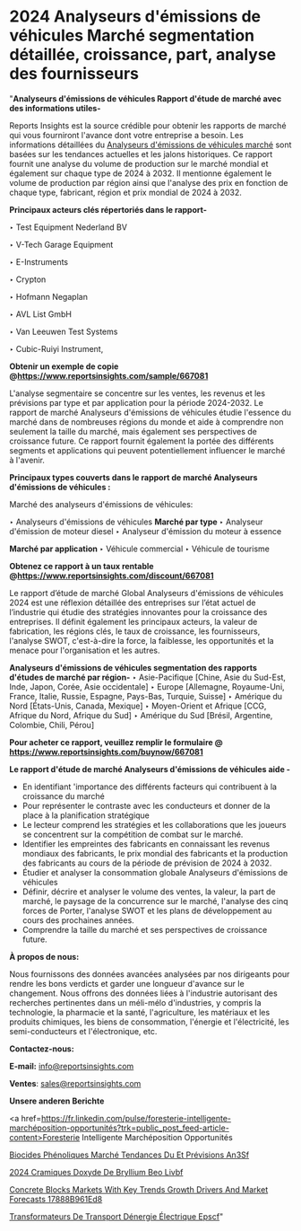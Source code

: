 # 2024 Analyseurs d'émissions de véhicules Marché segmentation détaillée, croissance, part, analyse des fournisseurs

"<strong>Analyseurs d'émissions de véhicules Rapport d'étude de marché avec des informations utiles-</strong>

Reports Insights est la source crédible pour obtenir les rapports de marché qui vous fourniront l'avance dont votre entreprise a besoin. Les informations détaillées du <a href=https://www.reportsinsights.com/sample/667081>Analyseurs d'émissions de véhicules marché</a> sont basées sur les tendances actuelles et les jalons historiques. Ce rapport fournit une analyse du volume de production sur le marché mondial et également sur chaque type de 2024 à 2032. Il mentionne également le volume de production par région ainsi que l'analyse des prix en fonction de chaque type, fabricant, région et prix mondial de 2024 à 2032.

<b>Principaux acteurs clés répertoriés dans le rapport-</b>

‣ Test Equipment Nederland BV

‣ V-Tech Garage Equipment

‣ E-Instruments

‣ Crypton

‣ Hofmann Negaplan

‣ AVL List GmbH

‣ Van Leeuwen Test Systems

‣ Cubic-Ruiyi Instrument,

<strong><b>Obtenir un exemple de copie @</b></strong><a href=https://www.reportsinsights.com/sample/667081><strong><b>https://www.reportsinsights.com/sample/667081</b></strong></a>

L'analyse segmentaire se concentre sur les ventes, les revenus et les prévisions par type et par application pour la période 2024-2032. Le rapport de marché Analyseurs d'émissions de véhicules étudie l'essence du marché dans de nombreuses régions du monde et aide à comprendre non seulement la taille du marché, mais également ses perspectives de croissance future. Ce rapport fournit également la portée des différents segments et applications qui peuvent potentiellement influencer le marché à l'avenir.

<strong>Principaux types couverts dans le rapport de marché Analyseurs d'émissions de véhicules :</strong>

Marché des analyseurs d'émissions de véhicules:

‣  Analyseurs d'émissions de véhicules <strong> Marché <strong> par type </strong> </strong>
‣ Analyseur d'émission de moteur diesel
‣ Analyseur d'émission du moteur à essence

<strong>Marché par application </strong>
‣ Véhicule commercial
‣ Véhicule de tourisme

<strong><b>Obtenez ce rapport à un taux rentable @</b></strong><a href=https://www.reportsinsights.com/discount/667081><strong><b>https://www.reportsinsights.com/discount/667081</b></strong></a>

Le rapport d’étude de marché Global Analyseurs d'émissions de véhicules 2024 est une réflexion détaillée des entreprises sur l’état actuel de l’industrie qui étudie des stratégies innovantes pour la croissance des entreprises. Il définit également les principaux acteurs, la valeur de fabrication, les régions clés, le taux de croissance, les fournisseurs, l'analyse SWOT, c'est-à-dire la force, la faiblesse, les opportunités et la menace pour l'organisation et les autres.

<strong>Analyseurs d'émissions de véhicules segmentation des rapports d'études de marché par région-</strong>
‣ Asie-Pacifique [Chine, Asie du Sud-Est, Inde, Japon, Corée, Asie occidentale]
‣ Europe [Allemagne, Royaume-Uni, France, Italie, Russie, Espagne, Pays-Bas, Turquie, Suisse]
‣ Amérique du Nord [États-Unis, Canada, Mexique]
‣ Moyen-Orient et Afrique [CCG, Afrique du Nord, Afrique du Sud]
‣ Amérique du Sud [Brésil, Argentine, Colombie, Chili, Pérou]

<strong>Pour acheter ce rapport, veuillez remplir le formulaire @   <a href=https://www.reportsinsights.com/buynow/667081>https://www.reportsinsights.com/buynow/667081</a></strong>

<strong>Le rapport d'étude de marché Analyseurs d'émissions de véhicules aide -</strong>
<ul>
  <li>En identifiant 'importance des différents facteurs qui contribuent à la croissance du marché</li>
  <li>Pour représenter le contraste avec les conducteurs et donner de la place à la planification stratégique</li>
  <li>Le lecteur comprend les stratégies et les collaborations que les joueurs se concentrent sur la compétition de combat sur le marché.</li>
  <li>Identifier les empreintes des fabricants en connaissant les revenus mondiaux des fabricants, le prix mondial des fabricants et la production des fabricants au cours de la période de prévision de 2024 à 2032.</li>
  <li>Étudier et analyser la consommation globale Analyseurs d'émissions de véhicules</li>
  <li>Définir, décrire et analyser le volume des ventes, la valeur, la part de marché, le paysage de la concurrence sur le marché, l'analyse des cinq forces de Porter, l'analyse SWOT et les plans de développement au cours des prochaines années.</li>
  <li>Comprendre la taille du marché et ses perspectives de croissance future.</li>
</ul>
<strong>À propos de nous:</strong>

Nous fournissons des données avancées analysées par nos dirigeants pour rendre les bons verdicts et garder une longueur d'avance sur le changement. Nous offrons des données liées à l'industrie autorisant des recherches pertinentes dans un méli-mélo d'industries, y compris la technologie, la pharmacie et la santé, l'agriculture, les matériaux et les produits chimiques, les biens de consommation, l'énergie et l'électricité, les semi-conducteurs et l'électronique, etc.

<strong>Contactez-nous:</strong>

<strong>E-mail:</strong> <a href=mailto:info@reportsinsights.com>info@reportsinsights.com</a>

<strong>Ventes</strong>: <a href=mailto:sales@reportsinsights.com>sales@reportsinsights.com</a>

<strong>Unsere anderen Berichte</strong>

<a href=https://fr.linkedin.com/pulse/foresterie-intelligente-marchéposition-opportunités?trk=public_post_feed-article-content>Foresterie Intelligente Marchéposition Opportunités</a>

<a href=https://fr.linkedin.com/pulse/biocides-phénoliques-marché-tendances-du-et-prévisions-an3sf/>Biocides Phénoliques Marché Tendances Du Et Prévisions An3Sf</a>

<a href=https://www.linkedin.com/pulse/2024-c%C3%A9ramiques-doxyde-de-b%C3%A9ryllium-beo-livbf/>2024 Cramiques Doxyde De Bryllium Beo Livbf</a>

<a href=https://medium.com/@patelamau/concrete-blocks-markets-with-key-trends-growth-drivers-and-market-forecasts-17888b961ed8>Concrete Blocks Markets With Key Trends Growth Drivers And Market Forecasts 17888B961Ed8</a>

<a href=https://fr.linkedin.com/pulse/transformateurs-de-transport-dénergie-électrique-epscf/>Transformateurs De Transport Dénergie Électrique Epscf</a>"
